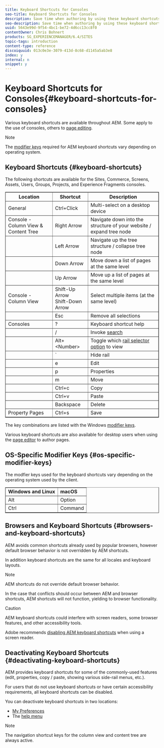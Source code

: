 ```yaml
---
title: Keyboard Shortcuts for Consoles
seo-title: Keyboard Shortcuts for Consoles
description: Save time when authoring by using these keyboard shortcuts
seo-description: Save time when authoring by using these keyboard shortcuts
uuid: 5643e99d-9f54-4bc1-be72-4d6cc13cc8f0
contentOwner: Chris Bohnert
products: SG_EXPERIENCEMANAGER/6.4/SITES
topic-tags: introduction
content-type: reference
discoiquuid: 013c0e3e-3079-413d-8c68-d1145a5ab3e8
index: y
internal: n
snippet: y
---
```


# Keyboard Shortcuts for Consoles{#keyboard-shortcuts-for-consoles}

Various keyboard shortcuts are available throughout AEM. Some apply to the use of consoles, others to [page editing](../../../sites/authoring/using/page-authoring-keyboard-shortcuts.md).

>[!NOTE]
>
>The [modifier keys](../../../sites/authoring/using/keyboard-shortcuts.md#main-pars-header-879548855) required for AEM keyboard shortcuts vary depending on operating system.

## Keyboard Shortcuts {#keyboard-shortcuts}

The following shortcuts are available for the Sites, Commerce, Screens, Assets, Users, Groups, Projects, and Experience Fragments consoles.

<table border="1" cellpadding="1" cellspacing="0" width="100%"> 
 <tbody>
  <tr>
   <th>Location</th> 
   <th>Shortcut</th> 
   <th>Description</th> 
  </tr>
  <tr>
   <td>General</td> 
   <td><span class="kbd">Ctrl+Click</span></td> 
   <td>Multi-select on a desktop device</td> 
  </tr>
  <tr>
   <td>Console - Column View &amp; Content Tree<br /> </td> 
   <td><span class="kbd">Right Arrow</span></td> 
   <td>Navigate down into the structure of your website / expand tree node</td> 
  </tr>
  <tr>
   <td> </td> 
   <td><span class="kbd">Left Arrow</span><br /> </td> 
   <td>Navigate up the tree structure / collapse tree node</td> 
  </tr>
  <tr>
   <td> </td> 
   <td><span class="kbd">Down Arrow</span></td> 
   <td>Move down a list of pages at the same level</td> 
  </tr>
  <tr>
   <td> </td> 
   <td><span class="kbd">Up Arrow</span><br /> </td> 
   <td>Move up a list of pages at the same level</td> 
  </tr>
  <tr>
   <td>Console - Column View</td> 
   <td><span class="kbd">Shift-Up Arrow<br /> Shift-Down Arrow</span></td> 
   <td>Select multiple items (at the same level)</td> 
  </tr>
  <tr>
   <td> </td> 
   <td><span class="kbd">Esc</span></td> 
   <td>Remove all selections</td> 
  </tr>
  <tr>
   <td>Consoles</td> 
   <td><span class="kbd">?</span></td> 
   <td>Keyboard shortcut help</td> 
  </tr>
  <tr>
   <td> </td> 
   <td><span class="kbd">/</span></td> 
   <td>Invoke <a href="../../../sites/authoring/using/search.md">search</a></td> 
  </tr>
  <tr>
   <td> </td> 
   <td><span class="kbd">Alt+&lt;Number&gt;</span></td> 
   <td>Toggle which <a href="../../../sites/authoring/using/basic-handling.md#main-pars-title-53c">rail selector option</a> to view</td> 
  </tr>
  <tr>
   <td> </td> 
   <td><span class="kbd">`</span></td> 
   <td>Hide rail<br /> </td> 
  </tr>
  <tr>
   <td> </td> 
   <td><span class="kbd">e</span></td> 
   <td>Edit</td> 
  </tr>
  <tr>
   <td> </td> 
   <td><span class="kbd">p</span></td> 
   <td>Properties</td> 
  </tr>
  <tr>
   <td> </td> 
   <td><span class="kbd">m</span></td> 
   <td>Move</td> 
  </tr>
  <tr>
   <td> </td> 
   <td><span class="kbd">Ctrl+c</span></td> 
   <td>Copy</td> 
  </tr>
  <tr>
   <td> </td> 
   <td><span class="kbd">Ctrl+v</span><br /> </td> 
   <td>Paste</td> 
  </tr>
  <tr>
   <td> </td> 
   <td><span class="kbd">Backspace</span></td> 
   <td>Delete</td> 
  </tr>
  <tr>
   <td>Property Pages<br /> </td> 
   <td><span class="kbd">Ctrl+s</span></td> 
   <td>Save</td> 
  </tr>
 </tbody>
</table>

The key combinations are listed with the Windows [modifier keys](../../../sites/authoring/using/keyboard-shortcuts.md#main-pars-header-879548855).

Various keyboard shortcuts are also available for desktop users when using the [page editor](../../../sites/authoring/using/page-authoring-keyboard-shortcuts.md) to author pages.

## OS-Specific Modifier Keys {#os-specific-modifier-keys}

The modfier keys used for the keyboard shortcuts vary depending on the operating system used by the client.

<table border="1" cellpadding="1" cellspacing="0" width="100%"> 
 <tbody>
  <tr>
   <td><strong>Windows and Linux</strong></td> 
   <td><strong>macOS</strong><br /> </td> 
  </tr>
  <tr>
   <td><span class="kbd">Alt</span><br /> </td> 
   <td><span class="kbd">Option</span><br /> </td> 
  </tr>
  <tr>
   <td><span class="kbd">Ctrl</span></td> 
   <td><span class="kbd">Command</span></td> 
  </tr>
 </tbody>
</table>

## Browsers and Keyboard Shortcuts {#browsers-and-keyboard-shortcuts}

AEM avoids common shortcuts already used by popular browsers, however default browser behavior is not overridden by AEM shortcuts.

In addition keyboard shortcuts are the same for all locales and keyboard layouts.

>[!NOTE]
>
>AEM shortcuts do not override default browser behavior.
>
>In the case that conflicts should occur between AEM and browser shortcuts, AEM shortcuts will not function, yielding to browser functionality.

>[!CAUTION]
>
>AEM keyboard shortcuts could interfere with screen readers, some browser features, and other accessibility tools.
>
>Adobe recommends [disabling AEM keyboard shortcuts](../../../sites/authoring/using/keyboard-shortcuts.md#main-pars-header) when using a screen reader.

## Deactivating Keyboard Shortcuts {#deactivating-keyboard-shortcuts}

AEM provides keyboard shortcuts for some of the commonly-used features (edit, properties, copy / paste, showing various side-rail menus, etc.).

For users that do not use keyboard shortcuts or have certain accessibility requirements, all keyboard shortcuts can be disabled.

You can deactivate keyboard shortcuts in two locations:

* [My Preferences](../../../sites/authoring/using/user-properties.md#main-pars-title-2)
* The [help menu](../../../sites/authoring/using/basic-handling.md#main-pars-title-24)

>[!NOTE]
>
>The navigation shortcut keys for the column view and content tree are always active.

